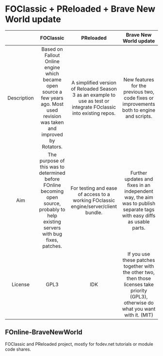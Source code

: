 # FOClassic + PReloaded + Brave New World update

| | FOClassic | PReloaded | Brave New World update |
|:----------:|:----------:|:-----------:|:------------------:|
| Description |Based on Fallout Online engine which became open source a few years ago. Most used revision was taken and improved by Rotators.  | A simplified version of Reloaded Season 3 as an example to use as test or integrate FOclassic into existing repos. | New features for the previous two, code fixes or improvements both to engine and scripts. |
| Aim | The purpose of this was to determined before FOnline becoming open source, probably to help existing servers with bug fixes, patches. | For testing and ease of access to a working FOclassic engine/server/client bundle. | Further updates and fixes in an independent way, the aim was to publish separate tags with easy diffs as usable parts. |
| License | GPL3 | IDK | If you use these patches together with the other two, then those licenses take priority (GPL3), otherwise do what you want with it. (MIT)|

## FOnline-BraveNewWorld
FOClassic and PReloaded project, mostly for fodev.net tutorials or module code shares.
